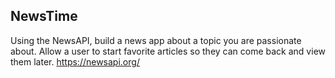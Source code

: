 ## NewsTime
Using the NewsAPI, build a news app about a topic you are passionate about. Allow a user to start favorite articles so they can come back and view them later.
https://newsapi.org/
